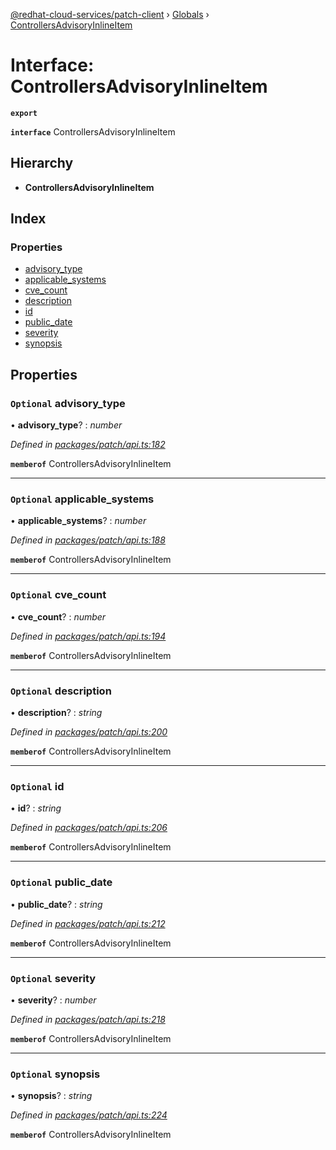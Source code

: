 [@redhat-cloud-services/patch-client](../README.md) › [Globals](../globals.md) › [ControllersAdvisoryInlineItem](controllersadvisoryinlineitem.md)

# Interface: ControllersAdvisoryInlineItem

**`export`** 

**`interface`** ControllersAdvisoryInlineItem

## Hierarchy

* **ControllersAdvisoryInlineItem**

## Index

### Properties

* [advisory_type](controllersadvisoryinlineitem.md#optional-advisory_type)
* [applicable_systems](controllersadvisoryinlineitem.md#optional-applicable_systems)
* [cve_count](controllersadvisoryinlineitem.md#optional-cve_count)
* [description](controllersadvisoryinlineitem.md#optional-description)
* [id](controllersadvisoryinlineitem.md#optional-id)
* [public_date](controllersadvisoryinlineitem.md#optional-public_date)
* [severity](controllersadvisoryinlineitem.md#optional-severity)
* [synopsis](controllersadvisoryinlineitem.md#optional-synopsis)

## Properties

### `Optional` advisory_type

• **advisory_type**? : *number*

*Defined in [packages/patch/api.ts:182](https://github.com/RedHatInsights/javascript-clients/blob/646862f/packages/patch/api.ts#L182)*

**`memberof`** ControllersAdvisoryInlineItem

___

### `Optional` applicable_systems

• **applicable_systems**? : *number*

*Defined in [packages/patch/api.ts:188](https://github.com/RedHatInsights/javascript-clients/blob/646862f/packages/patch/api.ts#L188)*

**`memberof`** ControllersAdvisoryInlineItem

___

### `Optional` cve_count

• **cve_count**? : *number*

*Defined in [packages/patch/api.ts:194](https://github.com/RedHatInsights/javascript-clients/blob/646862f/packages/patch/api.ts#L194)*

**`memberof`** ControllersAdvisoryInlineItem

___

### `Optional` description

• **description**? : *string*

*Defined in [packages/patch/api.ts:200](https://github.com/RedHatInsights/javascript-clients/blob/646862f/packages/patch/api.ts#L200)*

**`memberof`** ControllersAdvisoryInlineItem

___

### `Optional` id

• **id**? : *string*

*Defined in [packages/patch/api.ts:206](https://github.com/RedHatInsights/javascript-clients/blob/646862f/packages/patch/api.ts#L206)*

**`memberof`** ControllersAdvisoryInlineItem

___

### `Optional` public_date

• **public_date**? : *string*

*Defined in [packages/patch/api.ts:212](https://github.com/RedHatInsights/javascript-clients/blob/646862f/packages/patch/api.ts#L212)*

**`memberof`** ControllersAdvisoryInlineItem

___

### `Optional` severity

• **severity**? : *number*

*Defined in [packages/patch/api.ts:218](https://github.com/RedHatInsights/javascript-clients/blob/646862f/packages/patch/api.ts#L218)*

**`memberof`** ControllersAdvisoryInlineItem

___

### `Optional` synopsis

• **synopsis**? : *string*

*Defined in [packages/patch/api.ts:224](https://github.com/RedHatInsights/javascript-clients/blob/646862f/packages/patch/api.ts#L224)*

**`memberof`** ControllersAdvisoryInlineItem
